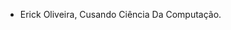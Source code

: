 - Erick Oliveira, Cusando Ciência Da Computação.
<!---
erickviniciusoliveira/erickviniciusoliveira is a ✨ special ✨ repository because its `README.md` (this file) appears on your GitHub profile.
You can click the Preview link to take a look at your changes.
--->
